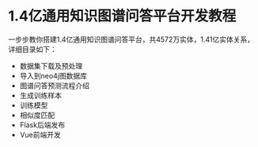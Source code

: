 # 1.4亿通用知识图谱问答平台开发教程

一步步教你搭建1.4亿通用知识图谱问答平台，共4572万实体，1.41亿实体关系，详细目录如下：
* 数据集下载及预处理
* 导入到neo4j图数据库
* 图谱问答预测流程介绍
* 生成训练样本
* 训练模型
* 相似度匹配
* Flask后端发布
* Vue前端开发

